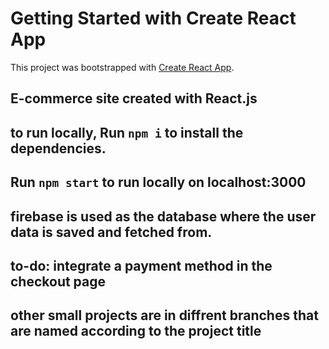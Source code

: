 # Getting Started with Create React App

This project was bootstrapped with [Create React App](https://github.com/facebook/create-react-app).

## E-commerce site created with React.js

## to run locally, Run `npm i` to install the dependencies.

## Run `npm start` to run locally on localhost:3000

## firebase is used as the database where the user data is saved and fetched from.

## to-do: integrate a payment method in the checkout page

## other small projects are in diffrent branches that are named according to the project title
